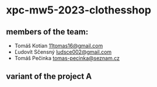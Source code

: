 # xpc-mw5-2023-clothesshop
## members of the team:
- Tomáš Kotian 11tomas16@gmail.com
- Ľudovít Sčensný ludsce002@gmail.com
- Tomáš Pečinka tomas-pecinka@seznam.cz
## variant of the project A
